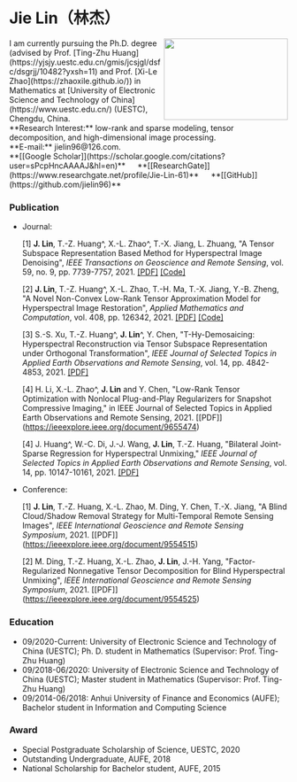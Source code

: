 # Jie Lin（林杰）

<img src="https://user-images.githubusercontent.com/84367087/119295670-f57bba00-bc89-11eb-96b2-1b12d1d3fef1.jpg" width = "224" height = "147" alt="" align=right />
I am currently pursuing the Ph.D. degree (advised by Prof. [Ting-Zhu Huang](https://yjsjy.uestc.edu.cn/gmis/jcsjgl/dsfc/dsgrjj/10482?yxsh=11) and Prof. [Xi-Le Zhao](https://zhaoxile.github.io/)) in Mathematics at [University of Electronic Science and Technology of China](https://www.uestc.edu.cn/) (UESTC), Chengdu, China.
<br/>
**Research Interest:** low-rank and sparse modeling, tensor decomposition, and high-dimensional image processing.
<br/>
**E-mail:** jielin96@126.com.
<br/>
**[[Google Scholar]](https://scholar.google.com/citations?user=sPcpHncAAAAJ&hl=en)** &emsp; **[[ResearchGate]](https://www.researchgate.net/profile/Jie-Lin-61)** &emsp; **[[GitHub]](https://github.com/jielin96)**


### Publication
- Journal:

  [1] **J. Lin**, T.-Z. Huang^, X.-L. Zhao^, T.-X. Jiang, L. Zhuang, "A Tensor Subspace Representation Based Method for Hyperspectral Image Denoising", _IEEE Transactions on Geoscience and Remote Sensing_, vol. 59, no. 9, pp. 7739-7757, 2021. [[PDF]](https://github.com/jielin96/jielin96.github.io/files/7084858/TenSRDe_Lin.pdf)  [[Code]](https://drive.google.com/file/d/1Tj-8Js-MU7Xm9HJCaVfxGCAW-h86Cfwy/view?usp=sharing)
  
  [2] **J. Lin**, T.-Z. Huang^, X.-L. Zhao, T.-H. Ma, T.-X. Jiang, Y.-B. Zheng, "A Novel Non-Convex Low-Rank Tensor Approximation Model for Hyperspectral Image Restoration", _Applied Mathematics and Computation_, vol. 408, pp. 126342, 2021. [[PDF]](https://github.com/jielin96/jielin96.github.io/files/6529346/1-s2.0-S0096300321004318-main.pdf)  [[Code]](https://drive.google.com/file/d/1LrNJsbGvuARaBs2yBrkHg0RIrAQxrwvV/view?usp=sharing)
  
  [3] S.-S. Xu, T.-Z. Huang^, **J. Lin**^, Y. Chen, "T-Hy-Demosaicing: Hyperspectral Reconstruction via Tensor Subspace Representation under Orthogonal Transformation", _IEEE Journal of Selected Topics in Applied Earth Observations and Remote Sensing_, vol. 14, pp. 4842-4853, 2021. [[PDF]](https://github.com/jielin96/jielin96.github.io/files/6550740/JSTARS3076793.1.pdf)
  
  [4] H. Li, X.-L. Zhao^, **J. Lin** and Y. Chen, "Low-Rank Tensor Optimization with Nonlocal Plug-and-Play Regularizers for Snapshot Compressive Imaging," in IEEE Journal of Selected Topics in Applied Earth Observations and Remote Sensing, 2021. [[PDF]] (https://ieeexplore.ieee.org/document/9655474)
  
  [4] J. Huang^, W.-C. Di, J.-J. Wang, **J. Lin**, T.-Z. Huang, "Bilateral Joint-Sparse Regression for Hyperspectral Unmixing," _IEEE Journal of Selected Topics in Applied Earth Observations and Remote Sensing_, vol. 14, pp. 10147-10161, 2021. [[PDF]](https://github.com/jielin96/jielin96.github.io/files/7415298/Bilateral_Joint-Sparse_Regression_for_Hyperspectral_Unmixing.pdf) 


- Conference:

  [1] **J. Lin**, T.-Z. Huang, X.-L. Zhao, M. Ding, Y. Chen, T.-X. Jiang, "A Blind Cloud/Shadow Removal Strategy for Multi-Temporal Remote Sensing Images", _IEEE International Geoscience and Remote Sensing Symposium_, 2021. [[PDF]] (https://ieeexplore.ieee.org/document/9554515)
  
  [2] M. Ding, T.-Z. Huang, X.-L. Zhao, **J. Lin**, J.-H. Yang, "Factor-Regularized Nonnegative Tensor Decomposition for Blind Hyperspectral Unmixing", _IEEE International Geoscience and Remote Sensing Symposium_, 2021. [[PDF]] (https://ieeexplore.ieee.org/document/9554525)
  

### Education

- 09/2020-Current: University of Electronic Science and Technology of China (UESTC); Ph. D. student in Mathematics (Supervisor: Prof. Ting-Zhu Huang)
- 09/2018-06/2020: University of Electronic Science and Technology of China (UESTC); Master student in Mathematics (Supervisor: Prof. Ting-Zhu Huang)
- 09/2014-06/2018: Anhui University of Finance and Economics (AUFE); Bachelor student in Information and Computing Science


### Award

- Special Postgraduate Scholarship of Science, UESTC, 2020
- Outstanding Undergraduate, AUFE, 2018
- National Scholarship for Bachelor student, AUFE, 2015

<br/>
<script type='text/javascript' id='clustrmaps' src='//cdn.clustrmaps.com/map_v2.js?cl=ffffff&w=400&t=tt&d=33rfvldNVUcycfQXDZFOyRp8Yqp-wB8RiOMqgHfUEfI'></script>


